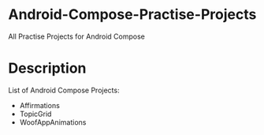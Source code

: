# Android-Compose-Practise-Projects
All Practise Projects for Android Compose

# Description
List of Android Compose Projects:
- Affirmations
- TopicGrid
- WoofAppAnimations
